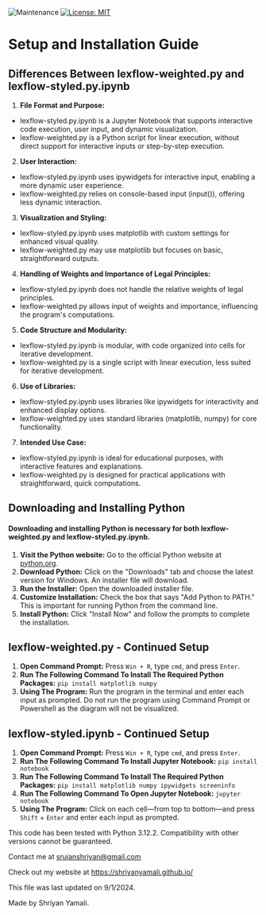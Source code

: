  ![Maintenance](https://img.shields.io/maintenance/no/2024)
[![License: MIT](https://img.shields.io/badge/License-MIT-yellow.svg)](https://opensource.org/licenses/MIT)

# Setup and Installation Guide

## Differences Between lexflow-weighted.py and lexflow-styled.py.ipynb
1. **File Format and Purpose:** <br>
- lexflow-styled.py.ipynb is a Jupyter Notebook that supports interactive code execution, user input, and dynamic visualization. <br>
- lexflow-weighted.py is a Python script for linear execution, without direct support for interactive inputs or step-by-step execution. <br>
2. **User Interaction:** <br>
- lexflow-styled.py.ipynb uses ipywidgets for interactive input, enabling a more dynamic user experience. <br>
- lexflow-weighted.py relies on console-based input (input()), offering less dynamic interaction. <br>
3. **Visualization and Styling:**
- lexflow-styled.py.ipynb uses matplotlib with custom settings for enhanced visual quality. <br>
- lexflow-weighted.py may use matplotlib but focuses on basic, straightforward outputs. <br>
4. **Handling of Weights and Importance of Legal Principles:** <br>
- lexflow-styled.py.ipynb does not handle the relative weights of legal principles. <br>
- lexflow-weighted.py allows input of weights and importance, influencing the program's computations. <br>
5. **Code Structure and Modularity:** <br>
- lexflow-styled.py.ipynb is modular, with code organized into cells for iterative development. <br>
- lexflow-weighted.py is a single script with linear execution, less suited for iterative development. <br>
6. **Use of Libraries:** <br>
- lexflow-styled.py.ipynb uses libraries like ipywidgets for interactivity and enhanced display options. <br>
- lexflow-weighted.py uses standard libraries (matplotlib, numpy) for core functionality. <br>
7. **Intended Use Case:** <br>
- lexflow-styled.py.ipynb is ideal for educational purposes, with interactive features and explanations. <br>
- lexflow-weighted.py is designed for practical applications with straightforward, quick computations. <br>


## Downloading and Installing Python
#### Downloading and installing Python is necessary for both lexflow-weighted.py and lexflow-styled.py.ipynb.
1. **Visit the Python website:** Go to the official Python website at [python.org](https://www.python.org/).
2. **Download Python:** Click on the "Downloads" tab and choose the latest version for Windows. An installer file will download.
3. **Run the Installer:** Open the downloaded installer file.
4. **Customize Installation:** Check the box that says "Add Python to PATH." This is important for running Python from the command line.
5. **Install Python:** Click "Install Now" and follow the prompts to complete the installation.

## lexflow-weighted.py - Continued Setup
1. **Open Command Prompt:** Press `Win + R`, type `cmd`, and press `Enter`.
2. **Run The Following Command To Install The Required Python Packages:** `pip install matplotlib numpy`
3. **Using The Program:** Run the program in the terminal and enter each input as prompted. Do not run the program using Command Prompt or Powershell as the diagram will not be visualized. 

## lexflow-styled.ipynb - Continued Setup
1. **Open Command Prompt:** Press `Win + R`, type `cmd`, and press `Enter`.
2. **Run The Following Command To Install Jupyter Notebook:** `pip install notebook`
3. **Run The Following Command To Install The Required Python Packages:** `pip install matplotlib numpy ipywidgets screeninfo`
4. **Run The Following Command To Open Jupyter Notebook:** `jupyter notebook`
5. **Using The Program:** Click on each cell—from top to bottom—and press `Shift` + `Enter` and enter each input as prompted.

This code has been tested with Python 3.12.2. Compatibility with other versions cannot be guaranteed.

Contact me at <a href="https://mail.google.com/mail/?view=cm&fs=1&to=srujanshriyan@gmail.com">srujanshriyan@gmail.com</a>

Check out my website at <a href="https://shriyanyamali.github.io/">https://shriyanyamali.github.io/</a>

This file was last updated on 9/1/2024.

Made by Shriyan Yamali.
